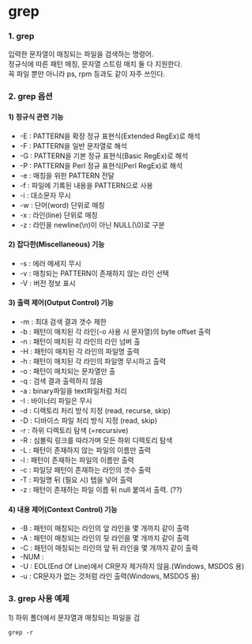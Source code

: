 # grep

### 1. grep

입력한 문자열이 매칭되는 파일을 검색하는 명령어.  
정규식에 따른 패턴 매칭, 문자열 스트링 매치 둘 다 지원한다.  
꼭 파일 뿐만 아니라 ps, rpm 등과도 같이 자주 쓰인다.  


### 2. grep 옵션

#### 1\) 정규식 관련 기능

* -E : PATTERN을 확장 정규 표현식\(Extended RegEx\)로 해석
* -F : PATTERN을 일반 문자열로 해석
* -G : PATTERN을 기본 정규 표현식\(Basic RegEx\)로 해석
* -P : PATTERN을 Perl 정규 표현식\(Perl RegEx\)로 해석
* -e : 매칭을 위한 PATTERN 전달
* -f : 파일에 기록된 내용을 PATTERN으로 사용
* -i : 대소문자 무시
* -w : 단어\(word\) 단위로 매칭
* -x : 라인\(line\) 단위로 매칭
* -z : 라인을 newline\(\n\)이 아닌 NULL\(\0\)로 구분

#### 2\) 잡다한\(Miscellaneous\) 기능

* -s : 에러 메세지 무시
* -v : 매칭되는 PATTERN이 존재하지 않는 라인 선택
* -V : 버전 정보 표시

#### 3\) 출력 제어\(Output Control\) 기능

* -m : 최대 검색 결과 갯수 제한
* -b : 패턴이 매치된 각 라인\(-o 사용 시 문자열\)의 byte offset 출력
* -n : 패턴이 매치된 각 라인의 라인 넘버 출
* -H : 패턴이 매치된 각 라인의 파일명 출력
* -h : 패턴이 매치된 각 라인의 파일명 무시하고 출력
* -o : 패턴이 매치되는 문자열만 출
* -q : 검색 결과 출력하지 않음
* -a : binary파일을 text파일처럼 처리
* -I : 바이너리 파일은 무시
* -d : 디렉토리 처리 방식 지정 \(read, recurse, skip\)
* -D : 디바이스 파일 처리 방식 지정 \(read, skip\)
* -r : 하위 디렉토리 탐색 \(=recursive\)
* -R : 심볼릭 링크를 따라가며 모든 하위 디렉토리 탐색
* -L : 패턴이 존재하지 않는 파일의 이름만 출력
* -l : 패턴이 존재하는 파일의 이름만 출력
* -c : 파일당 패턴이 존재하는 라인의 갯수 출력
* -T : 파일명 뒤 \(필요 시\) 탭을 넣어 출력
* -z : 패턴이 존재하는 파일 이름 뒤 null 붙여서 출력. \(??\)

#### 4\) 내용 제어\(Context Control\) 기능 

* -B : 패턴이 매칭되는 라인의 앞 라인을 몇 개까지 같이 출력
* -A : 패턴이 매칭되는 라인의 뒷 라인을 몇 개까지 같이 출력
* -C : 패턴이 매칭되는 라인의 앞 뒤 라인을 몇 개까지 같이 출력
* -NUM : 
* -U : EOL\(End Of Line\)에서 CR문자 제거하지 않음.\(Windows, MSDOS 용\)
* -u : CR문자가 없는 것처럼 라인 출력\(Windows, MSDOS 용\)

### 3. grep 사용 예제

1\) 하위 폴더에서 문자열과 매칭되는 파일을 검

```text
grep -r 
```

